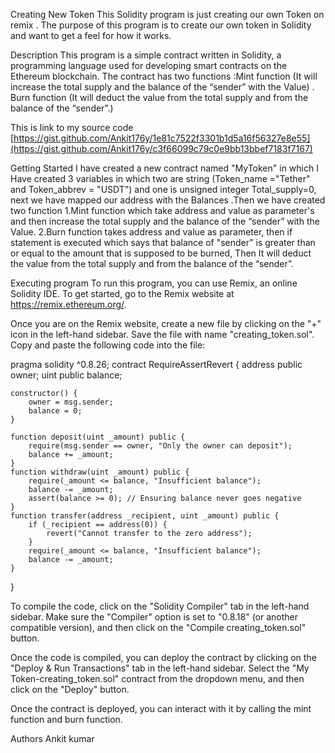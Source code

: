 Creating New Token
This Solidity program is just creating our own Token on remix . The purpose of this program is to create our own token in Solidity and want to get a feel for how it works.

Description
This program is a simple contract written in Solidity, a programming language used for developing smart contracts on the Ethereum blockchain. The contract has two functions :Mint function (It will increase the total supply and the balance of the “sender” with the Value) . Burn function (It will deduct the value from the total supply and from the balance of the “sender”.)

This is link to my source code [https://gist.github.com/Ankit176y/1e81c7522f3301b1d5a16f56327e8e55](https://gist.github.com/Ankit176y/c3f66099c79c0e9bb13bbef7183f7167)

Getting Started
I have created a new contract named "MyToken" in which I Have created 3 variables in which two are string (Token_name ="Tether" and Token_abbrev = "USDT") and one is unsigned integer Total_supply=0, next we have mapped our address with the Balances .Then we have created two function 1.Mint function which take address and value as parameter's and then increase the total supply and the balance of the “sender” with the Value. 2.Burn function takes address and value as parameter, then if statement is executed which says that balance of "sender" is greater than or equal to the amount that is supposed to be burned, Then It will deduct the value from the total supply and from the balance of the “sender”.

Executing program
To run this program, you can use Remix, an online Solidity IDE. To get started, go to the Remix website at https://remix.ethereum.org/.

Once you are on the Remix website, create a new file by clicking on the "+" icon in the left-hand sidebar. Save the file with name "creating_token.sol". Copy and paste the following code into the file:


pragma solidity ^0.8.26;
contract RequireAssertRevert {
    address public owner;
    uint public balance;

    constructor() {
        owner = msg.sender;
        balance = 0;
    }

    function deposit(uint _amount) public {
        require(msg.sender == owner, "Only the owner can deposit");
        balance += _amount;
    }
    function withdraw(uint _amount) public {
        require(_amount <= balance, "Insufficient balance");
        balance -= _amount;
        assert(balance >= 0); // Ensuring balance never goes negative
    }
    function transfer(address _recipient, uint _amount) public {
        if (_recipient == address(0)) {
            revert("Cannot transfer to the zero address");
        }
        require(_amount <= balance, "Insufficient balance");
        balance -= _amount;
    }
}

To compile the code, click on the "Solidity Compiler" tab in the left-hand sidebar. Make sure the "Compiler" option is set to "0.8.18" (or another compatible version), and then click on the "Compile creating_token.sol" button.

Once the code is compiled, you can deploy the contract by clicking on the "Deploy & Run Transactions" tab in the left-hand sidebar. Select the "My Token-creating_token.sol" contract from the dropdown menu, and then click on the "Deploy" button.

Once the contract is deployed, you can interact with it by calling the mint function and burn function.

Authors
Ankit kumar

